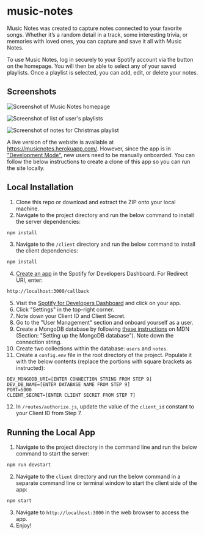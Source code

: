 # music-notes

Music Notes was created to capture notes connected to your favorite songs. Whether it’s a random detail in a track, some interesting trivia, or memories with loved ones, you can capture and save it all with Music Notes.

To use Music Notes, log in securely to your Spotify account via the button on the homepage. You will then be able to select any of your saved playlists. Once a playlist is selected, you can add, edit, or delete your notes.

## Screenshots

![Screenshot of Music Notes homepage](https://i.imgur.com/TrNWrce.png)

![Screenshot of list of user's playlists](https://i.imgur.com/AwlDzjs.png)

![Screenshot of notes for Christmas playlist](https://i.imgur.com/bY7ChY1.png)

A live version of the website is available at https://musicnotes.herokuapp.com/. However, since the app is in ["Development Mode"](https://developer.spotify.com/documentation/web-api/concepts/quota-modes), new users need to be manually onboarded. You can follow the below instructions to create a clone of this app so you can run the site locally.

## Local Installation

1. Clone this repo or download and extract the ZIP onto your local machine.
2. Navigate to the project directory and run the below command to install the server dependencies:
```sh
npm install
```
3. Navigate to the `/client` directory and run the below command to install the client dependencies:
```sh
npm install
```
4. [Create an app](https://developer.spotify.com/dashboard/create) in the Spotify for Developers Dashboard. For Redirect URI, enter:
```sh
http://localhost:3000/callback
```
5. Visit the [Spotify for Developers Dashboard](https://developer.spotify.com/dashboard) and click on your app.
6. Click "Settings" in the top-right corner.
7. Note down your Client ID and Client Secret.
8. Go to the "User Management" section and onboard yourself as a user.
9. Create a MongoDB database by following [these instructions](https://developer.mozilla.org/en-US/docs/Learn/Server-side/Express_Nodejs/mongoose#setting_up_the_mongodb_database) on MDN (Section: "Setting up the MongoDB database"). Note down the connection string. 
10. Create two collections within the database: `users` and `notes`.
11. Create a `config.env` file in the root directory of the project. Populate it with the below contents (replace the portions with square brackets as instructed):
```
DEV_MONGODB_URI=[ENTER CONNECTION STRING FROM STEP 9]
DEV_DB_NAME=[ENTER DATABASE NAME FROM STEP 9]
PORT=5000
CLIENT_SECRET=[ENTER CLIENT SECRET FROM STEP 7]
```
12. In `/routes/authorize.js`, update the value of the `client_id` constant to your Client ID from Step 7.

## Running the Local App
1. Navigate to the project directory in the command line and run the below command to start the server:
```sh
npm run devstart
```
2. Navigate to the `client` directory and run the below command in a separate command line or terminal window to start the client side of the app:
```sh
npm start
```
3. Navigate to `http://localhost:3000` in the web browser to access the app.
4. Enjoy!